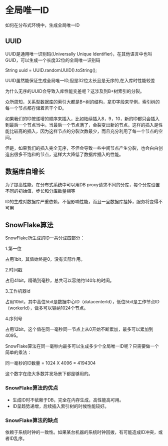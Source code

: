 # 全局唯一ID

如何在分布式环境中，生成全局唯一ID

## UUID

UUID是通用唯一识别码(Universally Unique Identifier)，在其他语言中也叫GUID，可以生成一个长度32位的全局唯一识别码

String uuid = UUID.randomUUID().toString();

UUID虽然能保证生成全局唯一ID,但是32位太长且是无序的,在入库时性能较差

为什么无序的UUID会导致入库性能变差呢？这涉及到B+树索引的分裂。

众所周知，关系型数据库的索引大都是B+树的结构，拿ID字段来举例，索引树的每一个节点都存储着若干个ID。

如果我们的ID按递增的顺序来插入，比如陆续插入8，9，10，新的ID都只会插入到最后一个节点当中。当最后一个节点满了，会裂变出新的节点。这样的插入是性能比较高的插入，因为这样节点的分裂次数最少，而且充分利用了每一个节点的空间。

但是，如果我们的插入完全无序，不但会导致一些中间节点产生分裂，也会白白创造出很多不饱和的节点，这样大大降低了数据库插入的性能。

## 数据库自增长

为了提高性能，在分布式系统中可以用DB proxy请求不同的分库，每个分库设置不同的初始值，步长和分库数量相等

ID的生成对数据库严重依赖，不但影响性能，而且一旦数据库挂掉，服务将变得不可用

## SnowFlake算法

SnowFlake所生成的ID一共分成四部分：

1.第一位

占用1bit，其值始终是0，没有实际作用。

2.时间戳

占用41bit，精确到毫秒，总共可以容纳约140年的时间。

3.工作机器id

占用10bit，其中高位5bit是数据中心ID（datacenterId），低位5bit是工作节点ID（workerId），做多可以容纳1024个节点。

4.序列号

占用12bit，这个值在同一毫秒同一节点上从0开始不断累加，最多可以累加到4095。

SnowFlake算法在同一毫秒内最多可以生成多少个全局唯一ID呢？只需要做一个简单的乘法：

同一毫秒的ID数量 = 1024 X 4096 =  4194304

这个数字在绝大多数并发场景下都是够用的。


### SnowFlake算法的优点
- 生成ID时不依赖于DB，完全在内存生成，高性能高可用。
- ID呈趋势递增，后续插入索引树的时候性能较好。

### SnowFlake算法的缺点
依赖于系统时钟的一致性。如果某台机器的系统时钟回拨，有可能造成ID冲突，或者ID乱序。